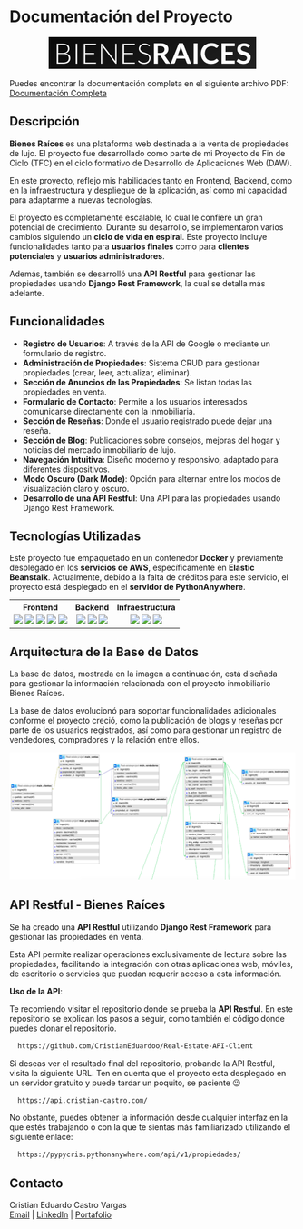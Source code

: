 # Documentación del Proyecto

<p align="center">
  <img src="./static/readme/Login-readme.png" alt="Logo" />
</p>

Puedes encontrar la documentación completa en el siguiente archivo PDF: [Documentación Completa](./static/readme/Documentacion_BienesRaices.pdf)

## Descripción

**Bienes Raíces** es una plataforma web destinada a la venta de propiedades de lujo. El proyecto fue desarrollado como parte de mi Proyecto de Fin de Ciclo (TFC) en el ciclo formativo de Desarrollo de Aplicaciones Web (DAW).

En este proyecto, reflejo mis habilidades tanto en Frontend, Backend, como en la infraestructura y despliegue de la aplicación, así como mi capacidad para adaptarme a nuevas tecnologías.

El proyecto es completamente escalable, lo cual le confiere un gran potencial de crecimiento. Durante su desarrollo, se implementaron varios cambios siguiendo un **ciclo de vida en espiral**. Este proyecto incluye funcionalidades tanto para **usuarios finales** como para **clientes potenciales** y **usuarios administradores**.

Además, también se desarrolló una **API Restful** para gestionar las propiedades usando **Django Rest Framework**, la cual se detalla más adelante.

## Funcionalidades

- **Registro de Usuarios**: A través de la API de Google o mediante un formulario de registro.
- **Administración de Propiedades**: Sistema CRUD para gestionar propiedades (crear, leer, actualizar, eliminar).
- **Sección de Anuncios de las Propiedades**: Se listan todas las propiedades en venta.
- **Formulario de Contacto**: Permite a los usuarios interesados comunicarse directamente con la inmobiliaria.
- **Sección de Reseñas**: Donde el usuario registrado puede dejar una reseña.
- **Sección de Blog**: Publicaciones sobre consejos, mejoras del hogar y noticias del mercado inmobiliario de lujo.
- **Navegación Intuitiva**: Diseño moderno y responsivo, adaptado para diferentes dispositivos.
- **Modo Oscuro (Dark Mode)**: Opción para alternar entre los modos de visualización claro y oscuro.
- **Desarrollo de una API Restful**: Una API para las propiedades usando Django Rest Framework.

## Tecnologías Utilizadas

Este proyecto fue empaquetado en un contenedor **Docker** y previamente desplegado en los **servicios de AWS**, específicamente en **Elastic Beanstalk**. Actualmente, debido a la falta de créditos para este servicio, el proyecto está desplegado en el **servidor de PythonAnywhere**.

<table>
  <tr>
    <th><strong>Frontend</strong></th>
    <th><strong>Backend</strong></th>
    <th><strong>Infraestructura</strong></th>
  </tr>
  <tr align="center">
    <td>
      <img src="https://img.shields.io/badge/HTML5-E34F26?logo=html5&logoColor=white">
      <img src="https://img.shields.io/badge/CSS3-1572B6?logo=css3&logoColor=white">
      <img src="https://img.shields.io/badge/JavaScript-F7DF1E?logo=javascript&logoColor=black">
      <img src="https://img.shields.io/badge/SCSS-CC6699?logo=sass&logoColor=white">
      <img src="https://img.shields.io/badge/Gulp-CF4647?logo=gulp&logoColor=white">
    </td>
    <td>
      <img src="https://img.shields.io/badge/Python-FFD43B?logo=python&logoColor=blue">
      <img src="https://img.shields.io/badge/Django-092E20?logo=django&logoColor=green">
      <img src="https://img.shields.io/badge/MySQL-005C84?logo=mysql&logoColor=white">
    </td>
    <td>
      <img src="https://img.shields.io/badge/Docker-2CA5E0?logo=docker&logoColor=white">
      <img src="https://img.shields.io/badge/Amazon_AWS-FF9900?logo=amazonaws&logoColor=white">
      <img src="https://img.shields.io/badge/django%20rest-ff1709?logo=django&logoColor=white">
    </td>
  </tr>
</table>

## Arquitectura de la Base de Datos

La base de datos, mostrada en la imagen a continuación, está diseñada para gestionar la información relacionada con el proyecto inmobiliario Bienes Raíces.

La base de datos evolucionó para soportar funcionalidades adicionales conforme el proyecto creció, como la publicación de blogs y reseñas por parte de los usuarios registrados, así como para gestionar un registro de vendedores, compradores y la relación entre ellos.

<p align="center">
  <img src="./static/readme/DDBB.png" alt="Diagrama de la Base de Datos" />
</p>

## API Restful - Bienes Raíces

Se ha creado una **API Restful** utilizando **Django Rest Framework** para gestionar las propiedades en venta.

Esta API permite realizar operaciones exclusivamente de lectura sobre las propiedades, facilitando la integración con otras aplicaciones web, móviles, de escritorio o servicios que puedan requerir acceso a esta información.

**Uso de la API**:

Te recomiendo visitar el repositorio donde se prueba la **API Restful**. En este repositorio se explican los pasos a seguir, como también el código donde puedes clonar el repositorio.

```bash
  https://github.com/CristianEduardoo/Real-Estate-API-Client
```

Si deseas ver el resultado final del repositorio, probando la API Restful, visita la siguiente URL. Ten en cuenta que el proyecto esta desplegado en un servidor gratuito y puede tardar un poquito, se paciente 😉

```bash
  https://api.cristian-castro.com/
```

No obstante, puedes obtener la información desde cualquier interfaz en la que estés trabajando o con la que te sientas más familiarizado utilizando el siguiente enlace:

```bash
  https://pypycris.pythonanywhere.com/api/v1/propiedades/
```

## Contacto

Cristian Eduardo Castro Vargas  
[Email](cj.94@hotmail.com) | [LinkedIn](https://www.linkedin.com/in/cristian-castro-vargas/) | [Portafolio](https://cristian-castro.com/)
